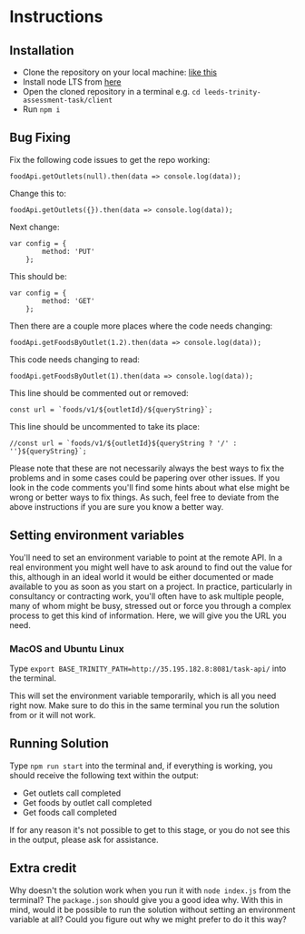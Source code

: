 # Instructions

## Installation

- Clone the repository on your local machine: [like this](https://docs.github.com/en/repositories/creating-and-managing-repositories/cloning-a-repository)
- Install node LTS from [here](https://nodejs.org)
- Open the cloned repository in a terminal e.g. `cd leeds-trinity-assessment-task/client`
- Run `npm i`

## Bug Fixing

Fix the following code issues to get the repo working:

`foodApi.getOutlets(null).then(data => console.log(data));`

Change this to:

`foodApi.getOutlets({}).then(data => console.log(data));`

Next change:

```
var config = {
        method: 'PUT'
    };
```

This should be:

```
var config = {
        method: 'GET'
    };
```

Then there are a couple more places where the code needs changing:

`foodApi.getFoodsByOutlet(1.2).then(data => console.log(data));`

This code needs changing to read:

`foodApi.getFoodsByOutlet(1).then(data => console.log(data));`

This line should be commented out or removed: 

```
const url = `foods/v1/${outletId}/${queryString}`;
```

This line should be uncommented to take its place:

```
//const url = `foods/v1/${outletId}${queryString ? '/' : ''}${queryString}`;
```

Please note that these are not necessarily always the best ways to fix the problems and in some cases could be papering over other issues.
If you look in the code comments you'll find some hints about what else might be wrong or better ways to fix things. As such, feel free
to deviate from the above instructions if you are sure you know a better way.

## Setting environment variables

You'll need to set an environment variable to point at the remote API. In a real environment you might well have to ask around to find out the value for this, although in an ideal world it would be either documented or made available to you as soon as you start on a project. In practice, particularly in consultancy or contracting work, you'll often have to ask multiple people, many of whom might be busy, stressed out or force you through a complex process to get this kind of information. Here, we will give you the URL you need.

### MacOS and Ubuntu Linux

Type `export BASE_TRINITY_PATH=http://35.195.182.8:8081/task-api/` into the terminal.

This will set the environment variable temporarily, which is all you need right now. Make sure to do this in the same terminal you run the solution from or it will not work.

## Running Solution

Type `npm run start` into the terminal and, if everything is working, you should receive the following text within the output:

- Get outlets call completed
- Get foods by outlet call completed
- Get foods call completed

If for any reason it's not possible to get to this stage, or you do not see this in the output, please ask for assistance.

## Extra credit

Why doesn't the solution work when you run it with `node index.js` from the terminal? The `package.json` should give you a good idea why. With this in mind, would it be possible to run the solution without setting an environment variable at all? Could you figure out why we might prefer to do it this way?
